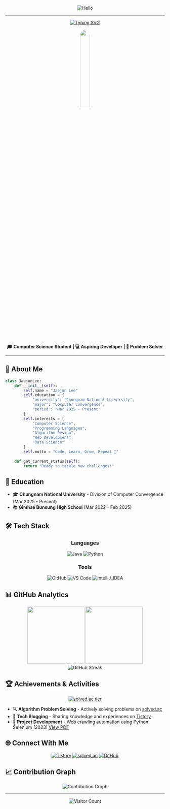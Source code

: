 <div align="center">
  
  <img src="https://readme-typing-svg.herokuapp.com?font=Helvetica&size=28&duration=1&pause=99999&color=58A6FF&center=true&vCenter=true&width=600&lines=%F0%9F%91%8B+Hello%2C+World!+I'm+Jaejun+Lee" alt="Hello" />

</div>


---


<div align="center">
  
[![Typing SVG](https://readme-typing-svg.herokuapp.com?font=Bodoni&pause=1000&color=FFFFFF&center=true&vCenter=true&width=600&lines=Computer+Science+Student+%7C+Problem+Solver;Java+Developer+%7C+Algorithm+Enthusiast;Always+Learning+%7C+Always+Growing)](https://git.io/typing-svg)

</div>

<div align="center">
  <img src="https://github.com/user-attachments/assets/3ab70883-268c-4d2c-8f6d-76f014ae2d23" width="25%" style="border-radius: 50%;"></img>
  
  **🎓 Computer Science Student | 💻 Aspiring Developer | 🧠 Problem Solver**
</div>

---

## 🎯 About Me

```python
class JaejunLee:
    def __init__(self):
        self.name = "Jaejun Lee"
        self.education = {
            "university": "Chungnam National University",
            "major": "Computer Convergence",
            "period": "Mar 2025 - Present"
        }
        self.interests = [
            "Computer Science",
            "Programming Languages", 
            "Algorithm Design",
            "Web Development",
            "Data Science"
        ]
        self.motto = "Code, Learn, Grow, Repeat 🚀"
    
    def get_current_status(self):
        return "Ready to tackle new challenges!"
```

## 🏫 Education

- 🎓 **Chungnam National University** - Division of Computer Convergence (Mar 2025 - Present)
- 📚 **Gimhae Bunsung High School** (Mar 2022 - Feb 2025)

## 🛠️ Tech Stack

<div align="center">

### Languages
![Java](https://img.shields.io/badge/Java-ED8B00?style=for-the-badge&logo=openjdk&logoColor=white)
![Python](https://img.shields.io/badge/Python-3776AB?style=for-the-badge&logo=python&logoColor=white)

### Tools
![GitHub](https://img.shields.io/badge/GitHub-181717?style=for-the-badge&logo=github&logoColor=white)
![VS Code](https://img.shields.io/badge/VS_Code-007ACC?style=for-the-badge&logo=visual-studio-code&logoColor=000000)
![IntelliJ_IDEA](https://img.shields.io/badge/IntelliJ_IDEA-000000?style=for-the-badge&logo=intellijidea&logoColor=red)


</div>

## 📊 GitHub Analytics

<div align="center">
  <img height="180em" src="https://github-readme-stats.vercel.app/api?username=cops9080&show_icons=true&theme=tokyonight&hide_border=true&count_private=true"/>
  <img height="180em" src="https://github-readme-stats.vercel.app/api/top-langs/?username=cops9080&theme=tokyonight&hide_border=true&layout=compact&langs_count=8"/>
</div>

<div align="center">
  <img src="https://github-readme-streak-stats.herokuapp.com/?user=cops9080&theme=tokyonight&hide_border=true" alt="GitHub Streak"/>
</div>

## 🏆 Achievements & Activities

<div align="center">
  
[![solved.ac tier](http://mazassumnida.wtf/api/v2/generate_badge?boj=cops9080)](https://solved.ac/cops9080)

</div>

- 🔍 **Algorithm Problem Solving** - Actively solving problems on [solved.ac](https://solved.ac/profile/cops9080)
- 📝 **Tech Blogging** - Sharing knowledge and experiences on [Tistory](https://toastyummy.tistory.com/)
- 🚀 **Project Development** - Web crawling automation using Python Selenium (2023) [View PDF](https://nbviewer.org/github/250906/pdf/blob/main/Selenium.pdf)


## 🌐 Connect With Me

<div align="center">
  
[![Tistory](https://img.shields.io/badge/Tistory-000000?style=for-the-badge&logo=tistory&logoColor=white)](https://toastyummy.tistory.com/)
[![solved.ac](https://img.shields.io/badge/solved.ac-17CE3A?style=for-the-badge&logo=solvedac&logoColor=white)](https://solved.ac/profile/cops9080)
[![GitHub](https://img.shields.io/badge/GitHub-181717?style=for-the-badge&logo=github&logoColor=white)](https://github.com/cops9080)

</div>


## 📈 Contribution Graph

<div align="center">
  <img src="https://github-readme-activity-graph.vercel.app/graph?username=cops9080&bg_color=1a1b27&color=38bcf8&line=38bcf8&point=38bcf8&area=true&hide_border=true" alt="Contribution Graph"/>
</div>

---

<div align="center">
  
![Visitor Count](https://komarev.com/ghpvc/?username=cops9080&color=blueviolet&style=for-the-badge)

</div>
